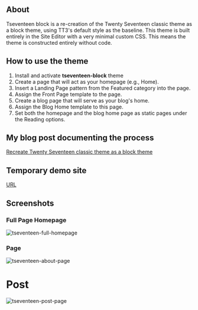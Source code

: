 ## About
Tseventeen block is a re-creation of the Twenty Seventeen classic theme as a block theme, using TT3's default style as the baseline. This theme is built entirely in the Site Editor with a very minimal custom CSS. This means the theme is constructed entirely without code.

## How to use the theme
1. Install and activate **tseventeen-block** theme
2. Create a page that will act as your homepage (e.g., Home).
3. Insert a Landing Page pattern from the Featured category into the page.
4. Assign the Front Page template to the page.
5. Create a blog page that will serve as your blog's home.
6. Assign the Blog Home template to this page.
7. Set both the homepage and the blog home page as static pages under the Reading options.   

## My blog post documenting the process
[Recreate Twenty Seventeen classic theme as a block theme](https://franz.spacebarweb.net/recreate-twenty-seventeen-classic-theme-as-a-block-theme/)

## Temporary demo site
[URL](https://bbt.dwrf.my.id/)

## Screenshots
### Full Page Homepage
![tseventeen-full-homepage](https://github.com/franzaurus/tseventeen-block/assets/79677758/d78fce34-1828-4636-8395-10e84e401acf)

### Page
![tseventeen-about-page](https://github.com/franzaurus/tseventeen/assets/79677758/eac67b60-52f9-4eeb-9f54-c971d850bb20)

# Post
![tseventeen-post-page](https://github.com/franzaurus/tseventeen/assets/79677758/00918693-5922-4381-9fca-663c56d4e51c)
